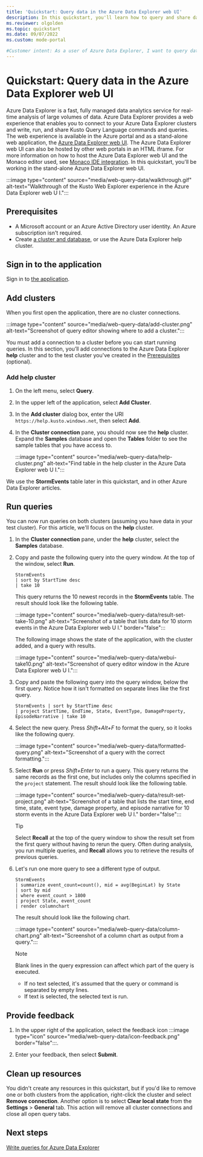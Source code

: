 ```yaml
---
title: 'Quickstart: Query data in the Azure Data Explorer web UI'
description: In this quickstart, you'll learn how to query and share data in the Azure Data Explorer web UI.
ms.reviewer: olgolden
ms.topic: quickstart
ms.date: 09/07/2022
ms.custom: mode-portal

#Customer intent: As a user of Azure Data Explorer, I want to query data in the Web UI and share data. This will allow me to understand my data and share analysis with colleagues.
---
```

# Quickstart: Query data in the Azure Data Explorer web UI

Azure Data Explorer is a fast, fully managed data analytics service for real-time analysis of large volumes of data. Azure Data Explorer provides a web experience that enables you to connect to your Azure Data Explorer clusters and write, run, and share Kusto Query Language commands and queries. The web experience is available in the Azure portal and as a stand-alone web application, the [Azure Data Explorer web UI](https://dataexplorer.azure.com).
The Azure Data Explorer web UI can also be hosted by other web portals in an HTML iframe. For more information on how to host the Azure Data Explorer web UI and the Monaco editor used, see [Monaco IDE integration](kusto/api/monaco/monaco-kusto.md).
In this quickstart, you'll be working in the stand-alone Azure Data Explorer web UI.

:::image type="content" source="media/web-query-data/walkthrough.gif" alt-text="Walkthrough of the Kusto Web Explorer experience in the Azure Data Explorer web U I.":::

## Prerequisites

* A Microsoft account or an Azure Active Directory user identity. An Azure subscription isn't required.
* Create [a cluster and database](create-cluster-database-portal.md), or use the Azure Data Explorer help cluster.

## Sign in to the application

Sign in to [the application](https://dataexplorer.azure.com/).

## Add clusters

When you first open the application, there are no cluster connections.

:::image type="content" source="media/web-query-data/add-cluster.png" alt-text="Screenshot of query editor showing where to add a cluster.":::

You must add a connection to a cluster before you can start running queries. In this section, you’ll add connections to the Azure Data Explorer **help** cluster and to the test cluster you've created in the [Prerequisites](#prerequisites) (optional).

### Add help cluster

1. On the left menu, select **Query**.
1. In the upper left of the application, select **Add Cluster**.

1. In the **Add cluster** dialog box, enter the URI `https://help.kusto.windows.net`, then select **Add**.

1. In the **Cluster connection** pane, you should now see the **help** cluster. Expand the **Samples** database and open the **Tables** folder to see the sample tables that you have access to.

    :::image type="content" source="media/web-query-data/help-cluster.png" alt-text="Find table in the help cluster in the Azure Data Explorer web U I.":::

We use the **StormEvents** table later in this quickstart, and in other Azure Data Explorer articles.

## Run queries

You can now run queries on both clusters (assuming you have data in your test cluster). For this article, we'll focus on the **help** cluster.

1. In the **Cluster connection** pane, under the **help** cluster, select the **Samples** database.

1. Copy and paste the following query into the query window. At the top of the window, select **Run**.

    ```kusto
    StormEvents
    | sort by StartTime desc
    | take 10
    ```

    This query returns the 10 newest records in the **StormEvents** table. The result should look like the following table.

    :::image type="content" source="media/web-query-data/result-set-take-10.png" alt-text="Screenshot of a table that lists data for 10 storm events in the Azure Data Explorer web U I." border="false":::

    The following image shows the state of the application, with the cluster added, and a query with results.

    :::image type="content" source="media/web-query-data/webui-take10.png" alt-text="Screenshot of query editor window in the Azure Data Explorer web U I.":::

1. Copy and paste the following query into the query window, below the first query. Notice how it isn't formatted on separate lines like the first query.

    ```kusto
    StormEvents | sort by StartTime desc 
    | project StartTime, EndTime, State, EventType, DamageProperty, EpisodeNarrative | take 10
    ```

1. Select the new query. Press *Shift+Alt+F* to format the query, so it looks like the following query.

    :::image type="content" source="media/web-query-data/formatted-query.png" alt-text="Screenshot of a query with the correct formatting.":::

1. Select **Run** or press *Shift+Enter* to run a query. This query returns the same records as the first one, but includes only the columns specified in the `project` statement. The result should look like the following table.

    :::image type="content" source="media/web-query-data/result-set-project.png" alt-text="Screenshot of a table that lists the start time, end time, state, event type, damage property, and episode narrative for 10 storm events in the Azure Data Explorer web U I." border="false":::

    > [!TIP]
    > Select **Recall** at the top of the query window to show the result set from the first query without having to rerun the query. Often during analysis, you run multiple queries, and **Recall** allows you to retrieve the results of previous queries.

1. Let's run one more query to see a different type of output.

    ```kusto
    StormEvents
    | summarize event_count=count(), mid = avg(BeginLat) by State
    | sort by mid
    | where event_count > 1800
    | project State, event_count
    | render columnchart
    ```

    The result should look like the following chart.

    :::image type="content" source="media/web-query-data/column-chart.png" alt-text="Screenshot of a column chart as output from a query.":::

    > [!NOTE]
    > Blank lines in the query expression can affect which part of the query is executed.
    >
    > * If no text selected, it's assumed that the query or command is separated by empty lines.
    > * If text is selected, the selected text is run.

## Provide feedback

1. In the upper right of the application, select the feedback icon :::image type="icon" source="media/web-query-data/icon-feedback.png" border="false":::.

1. Enter your feedback, then select **Submit**.

## Clean up resources

You didn't create any resources in this quickstart, but if you'd like to remove one or both clusters from the application, right-click the cluster and select **Remove connection**.
Another option is to select **Clear local state** from the **Settings** > **General** tab. This action will remove all cluster connections and close all open query tabs.

## Next steps

[Write queries for Azure Data Explorer](write-queries.md)
